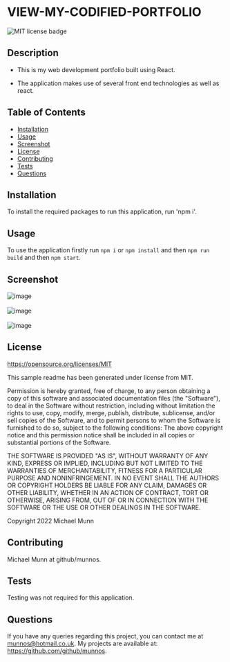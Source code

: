 # VIEW-MY-CODIFIED-PORTFOLIO

![MIT license badge](https://img.shields.io/badge/license-MIT-blue.svg)

## Description

- This is my web development portfolio built using React.

- The application makes use of several front end technologies as well as react.

## Table of Contents
* [Installation](#installation)
* [Usage](#usage)
* [Screenshot](cba)
* [License](#license)
* [Contributing](#contributing)
* [Tests](#tests)
* [Questions](#questions)

## Installation

To install the required packages to run this application, run 'npm i'.

## Usage

To use the application firstly run `npm i` or `npm install` and then `npm run build` and then `npm start`.

## Screenshot

![image](https://user-images.githubusercontent.com/88617634/204278859-656ee3a4-1d3a-4b1a-b1d0-01dbca62a19b.png)
<br>
</br>
![image](https://user-images.githubusercontent.com/88617634/204282667-3b407aaf-2588-4f9e-9269-2024bd4df7db.png)
<br> 
</br>
![image](https://user-images.githubusercontent.com/88617634/204282775-da1e34ff-365d-4688-be16-9d857e9ad359.png)



## License 

 https://opensource.org/licenses/MIT
 
 This sample readme has been generated under license from MIT.

 Permission is hereby granted, free of charge, to any person obtaining a copy of this software and associated documentation files 
(the "Software"), to deal in the Software without restriction, including without limitation the rights to use, copy, modify, 
merge, publish, distribute, sublicense, and/or sell copies of the Software, and to permit persons to whom the Software is furnished to do so, subject to the following conditions:
The above copyright notice and this permission notice shall be included in all copies or substantial portions of 
the Software.

THE SOFTWARE IS PROVIDED "AS IS", WITHOUT WARRANTY OF ANY KIND, EXPRESS OR IMPLIED, INCLUDING BUT NOT LIMITED TO THE WARRANTIES
 OF MERCHANTABILITY, FITNESS FOR A PARTICULAR PURPOSE AND NONINFRINGEMENT. IN NO EVENT SHALL THE AUTHORS OR COPYRIGHT HOLDERS BE LIABLE FOR ANY CLAIM, 
 DAMAGES OR OTHER LIABILITY, WHETHER IN AN ACTION OF CONTRACT, TORT OR OTHERWISE, ARISING FROM, OUT OF OR IN CONNECTION WITH THE SOFTWARE OR THE USE OR OTHER DEALINGS IN THE SOFTWARE.
 
 Copyright 2022 Michael Munn

## Contributing

Michael Munn at github/munnos.

## Tests

Testing was not required for this application.

## Questions

If you have any queries regarding this project, you can contact me at munnos@hotmail.co.uk. My projects are available at: https://github.com/github/munnos.